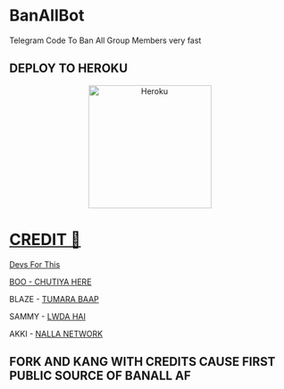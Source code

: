 # BanAllBot
Telegram Code To Ban All Group Members very fast

## DEPLOY TO HEROKU

<p align="center"><a href="https://heroku.com/deploy?template=https://github.com/TeamRaichu/BanAllBot"><img align="center" alt="Heroku" width="220px" src="https://www.nicepng.com/png/full/223-2233246_heroku-logo-salesforce-heroku.png"></p>
 

# CREDIT 📝

Devs For This

BOO - [CHUTIYA HERE](t.me/Timesisnotwaiting) 

BLAZE - [TUMARA BAAP](t.me/XRaichu) 

SAMMY - [LWDA HAI](t.me/RaiChuXD) 

AKKI - [NALLA NETWORK](t.me/Godfatherakki) 


## FORK AND KANG WITH CREDITS CAUSE FIRST PUBLIC SOURCE OF BANALL AF

